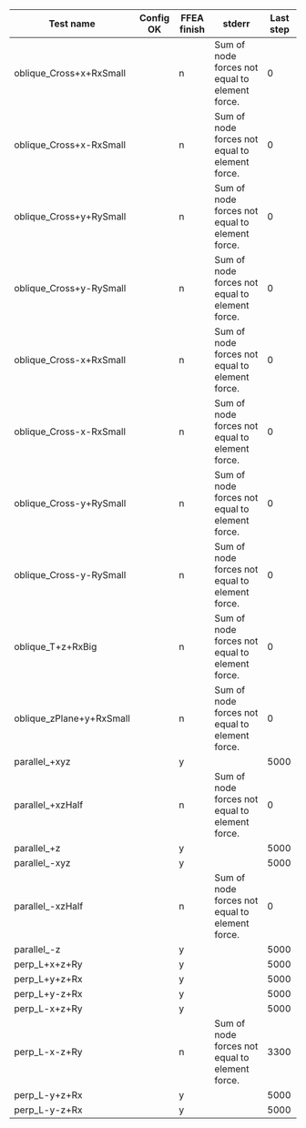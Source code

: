 | Test name                | Config OK | FFEA finish | stderr |  Last step  |
|--------------------------|-----------|-------------|-------|-------------|
| oblique_Cross+x+RxSmall  |           |    n     |   Sum of node forces not equal to element force.    |   0    |
| oblique_Cross+x-RxSmall  |           |    n     |   Sum of node forces not equal to element force.    |   0    |
| oblique_Cross+y+RySmall  |           |    n     |   Sum of node forces not equal to element force.    |   0    |
| oblique_Cross+y-RySmall  |           |    n     |   Sum of node forces not equal to element force.    |   0    |
| oblique_Cross-x+RxSmall  |           |    n     |    Sum of node forces not equal to element force.   |   0   |
| oblique_Cross-x-RxSmall  |           |    n     |    Sum of node forces not equal to element force.   |   0    |
| oblique_Cross-y+RySmall  |           |    n     |    Sum of node forces not equal to element force.   |   0    |
| oblique_Cross-y-RySmall  |           |    n     |    Sum of node forces not equal to element force.   |   0    |
| oblique_T+z+RxBig        |           |    n     |  Sum of node forces not equal to element force. |   0    |
| oblique_zPlane+y+RxSmall |           |    n     |  Sum of node forces not equal to element force. |   0    |
| parallel_+xyz            |           |    y     |       |   5000    |
| parallel_+xzHalf         |           |    n     |  Sum of node forces not equal to element force. |   0    |
| parallel_+z              |           |    y     |       |   5000    |
| parallel_-xyz            |           |    y     |       |   5000    |
| parallel_-xzHalf         |           |    n     |  Sum of node forces not equal to element force. |   0    |
| parallel_-z              |           |    y     |       |   5000    |
| perp_L+x+z+Ry            |           |    y     |       |   5000    |
| perp_L+y+z+Rx            |           |    y     |       |   5000    |
| perp_L+y-z+Rx            |           |    y     |       |   5000    |
| perp_L-x+z+Ry            |           |    y     |       |   5000    |
| perp_L-x-z+Ry            |           |    n     |  Sum of node forces not equal to element force. |    3300   |
| perp_L-y+z+Rx            |           |    y     |       |   5000    |
| perp_L-y-z+Rx            |           |    y     |       |   5000    |

